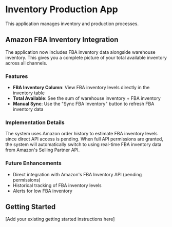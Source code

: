 # Inventory Production App

This application manages inventory and production processes.

## Amazon FBA Inventory Integration

The application now includes FBA inventory data alongside warehouse inventory. This gives you a complete picture of your total available inventory across all channels.

### Features

- **FBA Inventory Column**: View FBA inventory levels directly in the inventory table
- **Total Available**: See the sum of warehouse inventory + FBA inventory
- **Manual Sync**: Use the "Sync FBA Inventory" button to refresh FBA inventory data

### Implementation Details

The system uses Amazon order history to estimate FBA inventory levels since direct API access is pending. When full API permissions are granted, the system will automatically switch to using real-time FBA inventory data from Amazon's Selling Partner API.

### Future Enhancements

- Direct integration with Amazon's FBA Inventory API (pending permissions)
- Historical tracking of FBA inventory levels
- Alerts for low FBA inventory

## Getting Started

[Add your existing getting started instructions here] 